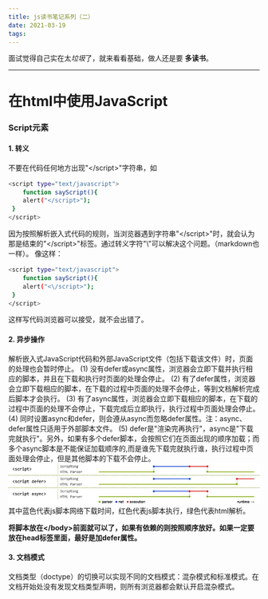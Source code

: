 ```yaml
---
title: js读书笔记系列（二）
date: 2021-03-19
tags:
---
```




面试觉得自己实在太*垃圾*了，就来看看基础，做人还是要 **多读书**。
*****  
# 在html中使用JavaScript

###  Script元素
#### 1. 转义
不要在代码任何地方出现"<\/script>"字符串，如
``` bash  
<script type="text/javascript"> 
	function sayScript(){ 
	alert("</script>"); 
 } 
</script>  
```
因为按照解析嵌入式代码的规则，当浏览器遇到字符串"<\/script>"时，就会认为那是结束的"<\/script>"标签。通过转义字符"\\"可以解决这个问题。（markdown也一样）。
像这样：
``` bash  
<script type="text/javascript"> 
	function sayScript(){ 
	alert("<\/script>"); 
 } 
</script>  
```
这样写代码浏览器可以接受，就不会出错了。
#### 2. 异步操作
解析嵌入式JavaScript代码和外部JavaScript文件（包括下载该文件）时，页面的处理也会暂时停止。
(1) 没有defer或async属性，浏览器会立即下载并执行相应的脚本，并且在下载和执行时页面的处理会停止。
(2) 有了defer属性，浏览器会立即下载相应的脚本，在下载的过程中页面的处理不会停止，等到文档解析完成后脚本才会执行。
(3) 有了async属性，浏览器会立即下载相应的脚本，在下载的过程中页面的处理不会停止，下载完成后立即执行，执行过程中页面处理会停止。
(4) 同时设置async和defer，则会遵从async而忽略defer属性。注：async、defer属性只适用于外部脚本文件。
(5) defer是"渲染完再执行"，async是"下载完就执行"。另外，如果有多个defer脚本，会按照它们在页面出现的顺序加载；而多个async脚本是不能保证加载顺序的,而是谁先下载完就执行谁，执行过程中页面处理会停止，但是其他脚本的下载不会停止。
![异步执行](../img/async.png)
其中蓝色代表js脚本网络下载时间，红色代表js脚本执行，绿色代表html解析。

**将脚本放在<\/body>前面就可以了，如果有依赖的则按照顺序放好。如果一定要放在head标签里面，最好是加defer属性。**

#### 3. 文档模式
文档类型（doctype）的切换可以实现不同的文档模式：混杂模式和标准模式。在文档开始处没有发现文档类型声明，则所有浏览器都会默认开启混杂模式。
​